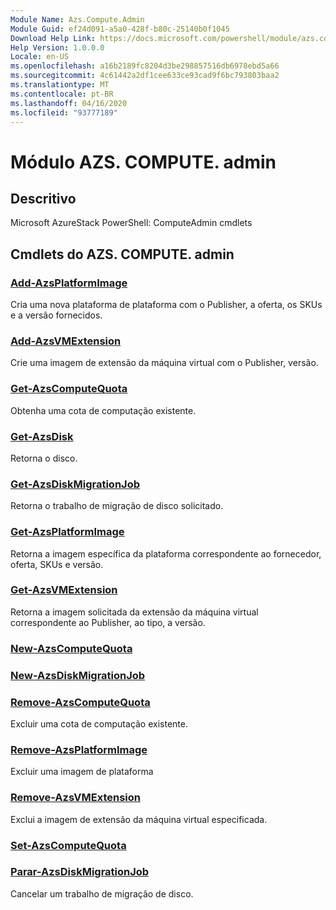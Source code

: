 ```yaml
---
Module Name: Azs.Compute.Admin
Module Guid: ef24d091-a5a0-428f-b80c-25140b0f1045
Download Help Link: https://docs.microsoft.com/powershell/module/azs.compute.admin
Help Version: 1.0.0.0
Locale: en-US
ms.openlocfilehash: a16b2189fc8204d3be298857516db6978ebd5a66
ms.sourcegitcommit: 4c61442a2df1cee633ce93cad9f6bc793803baa2
ms.translationtype: MT
ms.contentlocale: pt-BR
ms.lasthandoff: 04/16/2020
ms.locfileid: "93777189"
---
```

# Módulo AZS. COMPUTE. admin
## Descritivo
Microsoft AzureStack PowerShell: ComputeAdmin cmdlets

## Cmdlets do AZS. COMPUTE. admin
### [Add-AzsPlatformImage](Add-AzsPlatformImage.md)
Cria uma nova plataforma de plataforma com o Publisher, a oferta, os SKUs e a versão fornecidos.

### [Add-AzsVMExtension](Add-AzsVMExtension.md)
Crie uma imagem de extensão da máquina virtual com o Publisher, versão.

### [Get-AzsComputeQuota](Get-AzsComputeQuota.md)
Obtenha uma cota de computação existente.

### [Get-AzsDisk](Get-AzsDisk.md)
Retorna o disco.

### [Get-AzsDiskMigrationJob](Get-AzsDiskMigrationJob.md)
Retorna o trabalho de migração de disco solicitado.

### [Get-AzsPlatformImage](Get-AzsPlatformImage.md)
Retorna a imagem específica da plataforma correspondente ao fornecedor, oferta, SKUs e versão.

### [Get-AzsVMExtension](Get-AzsVMExtension.md)
Retorna a imagem solicitada da extensão da máquina virtual correspondente ao Publisher, ao tipo, a versão.

### [New-AzsComputeQuota](New-AzsComputeQuota.md)


### [New-AzsDiskMigrationJob](New-AzsDiskMigrationJob.md)


### [Remove-AzsComputeQuota](Remove-AzsComputeQuota.md)
Excluir uma cota de computação existente.

### [Remove-AzsPlatformImage](Remove-AzsPlatformImage.md)
Excluir uma imagem de plataforma

### [Remove-AzsVMExtension](Remove-AzsVMExtension.md)
Exclui a imagem de extensão da máquina virtual especificada.

### [Set-AzsComputeQuota](Set-AzsComputeQuota.md)


### [Parar-AzsDiskMigrationJob](Stop-AzsDiskMigrationJob.md)
Cancelar um trabalho de migração de disco.

